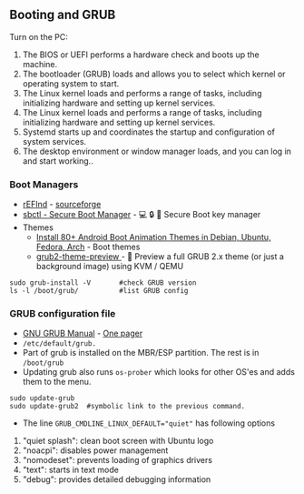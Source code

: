 ## Booting and GRUB

Turn on the PC:
1. The BIOS or UEFI performs a hardware check and boots up the machine.
2. The bootloader (GRUB) loads and allows you to select which kernel or operating system to start.
3. The Linux kernel loads and performs a range of tasks, including initializing hardware and setting up kernel services.
4. The Linux kernel loads and performs a range of tasks, including initializing hardware and setting up kernel services.
5. Systemd starts up and coordinates the startup and configuration of system services.
6. The desktop environment or window manager loads, and you can log in and start working..

### Boot Managers
  - [rEFInd](https://www.rodsbooks.com/refind/) - [sourceforge](https://sourceforge.net/projects/refind/)
  - [sbctl - Secure Boot Manager](https://github.com/Foxboron/sbctl) - 💻 🔒 🔑 Secure Boot key manager 
- Themes
  - [Install 80+ Android Boot Animation Themes in Debian, Ubuntu, Fedora, Arch](https://fostips.com/80-android-animation-debian-ubuntu/) - Boot themes
  - [grub2-theme-preview ](https://github.com/hartwork/grub2-theme-preview) - 🌇 Preview a full GRUB 2.x theme (or just a background image) using KVM / QEMU 


````
sudo grub-install -V       #check GRUB version
ls -l /boot/grub/          #list GRUB config
````

### GRUB configuration file
- [GNU GRUB Manual](https://www.gnu.org/software/grub/manual/grub/) - [One pager](https://www.gnu.org/software/grub/manual/grub/grub.html)
- `/etc/default/grub.`
- Part of grub is installed on the MBR/ESP partition. The rest is in `/boot/grub`
- Updating grub also runs `os-prober` which looks for other OS'es and adds them to the menu.
````
sudo update-grub
sudo update-grub2  #symbolic link to the previous command.
````
- The line `GRUB_CMDLINE_LINUX_DEFAULT="quiet"` has following options
1. "quiet splash": clean boot screen with Ubuntu logo
2. "noacpi": disables power management
3. "nomodeset": prevents loading of graphics drivers
4. "text": starts in text mode
5. "debug": provides detailed debugging information
